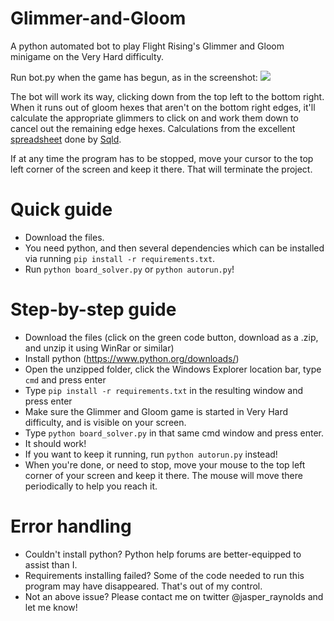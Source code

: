 # Glimmer-and-Gloom
A python automated bot to play Flight Rising's Glimmer and Gloom minigame on the Very Hard difficulty.

Run bot.py when the game has begun, as in the screenshot:
<img src="https://i.imgur.com/4VFS5As.jpg">

The bot will work its way, clicking down from the top left to the bottom right. When it runs out of gloom hexes that aren't on the bottom right edges, it'll calculate the appropriate glimmers to click on and work them down to cancel out the remaining edge hexes. Calculations from the excellent <a href="https://docs.google.com/spreadsheets/d/1zrLIjer2FKmknXpyopCSEfVDdEP5rgxWsTOBVFkW8lQ/edit#gid=0">spreadsheet</a> done by <a href="https://flightrising.com/main.php?p=lair&tab=userpage&id=186567">Sqld</a>.

If at any time the program has to be stopped, move your cursor to the top left corner of the screen and keep it there. That will terminate the project.

# Quick guide
- Download the files.
- You need python, and then several dependencies which can be installed via running `pip install -r requirements.txt`.
- Run `python board_solver.py` or `python autorun.py`!

# Step-by-step guide
- Download the files (click on the green code button, download as a .zip, and unzip it using WinRar or similar)
- Install python (https://www.python.org/downloads/)
- Open the unzipped folder, click the Windows Explorer location bar, type `cmd` and press enter
- Type `pip install -r requirements.txt` in the resulting window and press enter
- Make sure the Glimmer and Gloom game is started in Very Hard difficulty, and is visible on your screen.
- Type `python board_solver.py` in that same cmd window and press enter.
- It should work!
- If you want to keep it running, run `python autorun.py` instead!
- When you're done, or need to stop, move your mouse to the top left corner of your screen and keep it there. The mouse will move there periodically to help you reach it.

# Error handling
- Couldn't install python? Python help forums are better-equipped to assist than I.
- Requirements installing failed? Some of the code needed to run this program may have disappeared. That's out of my control.
- Not an above issue? Please contact me on twitter @jasper_raynolds and let me know!

